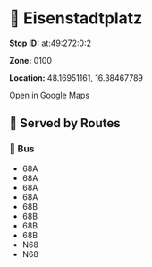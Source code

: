 # 🚉 Eisenstadtplatz


**Stop ID:** at:49:272:0:2

**Zone:** 0100

**Location:** 48.16951161, 16.38467789

[Open in Google Maps](https://www.google.com/maps?q=48.16951161,16.38467789)

## 🚆 Served by Routes

### 🚌 Bus
- 68A
- 68A
- 68A
- 68A
- 68B
- 68B
- 68B
- 68B
- N68
- N68